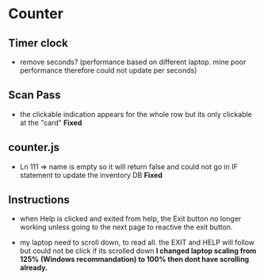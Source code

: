 # Counter

## Timer clock

- remove seconds? (performance based on different laptop. mine poor performance therefore could not update per seconds)
<!-- Ignored, i'm calling every 5 seconds -->

## Scan Pass

- the clickable indication appears for the whole row but its only clickable at the "card"
  **Fixed**

## counter.js

- Ln 111 => name is empty so it will return false and could not go in IF statement to update the inventory DB
  **Fixed**

## Instructions

- when Help is clicked and exited from help, the Exit button no longer working unless going to the
  next page to reactive the exit button.
  <!-- Cannot replicate -->

- my laptop need to scroll down, to read all. the EXIT and HELP will follow but could not be click if its scrolled down
  **I changed laptop scaling from 125% (Windows recommandation) to 100% then dont have scrolling already.**
  <!-- Cannot replicate -->
